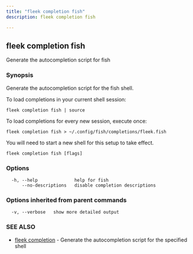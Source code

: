 ```yaml
---
title: "fleek completion fish"
description: fleek completion fish

---
```

## fleek completion fish

Generate the autocompletion script for fish

### Synopsis

Generate the autocompletion script for the fish shell.

To load completions in your current shell session:

	fleek completion fish | source

To load completions for every new session, execute once:

	fleek completion fish > ~/.config/fish/completions/fleek.fish

You will need to start a new shell for this setup to take effect.


```
fleek completion fish [flags]
```

### Options

```
  -h, --help              help for fish
      --no-descriptions   disable completion descriptions
```

### Options inherited from parent commands

```
  -v, --verbose   show more detailed output
```

### SEE ALSO

* [fleek completion](fleek_completion/)	 - Generate the autocompletion script for the specified shell

